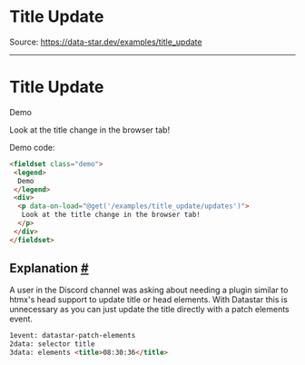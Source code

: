 # Title Update

Source: https://data-star.dev/examples/title_update

---

# Title Update

Demo

Look at the title change in the browser tab!

Demo code:

```html
<fieldset class="demo">
 <legend>
  Demo
 </legend>
 <div>
  <p data-on-load="@get('/examples/title_update/updates')">
   Look at the title change in the browser tab!
  </p>
 </div>
</fieldset>
```

## Explanation [#](#explanation)

A user in the Discord channel was asking about needing a plugin similar to htmx's head support to update title or head elements. With Datastar this is unnecessary as you can just update the title directly with a patch elements event.

```html
1event: datastar-patch-elements
2data: selector title
3data: elements <title>08:30:36</title>
```